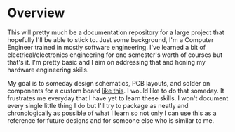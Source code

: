 # Overview
This will pretty much be a documentation repository for a large project that hopefully I'll be able to stick to. Just some background, I'm a Computer Engineer trained in mostly software engineering. I've learned a bit of electrical/electronics engineering for one semester's worth of courses but that's it. I'm pretty basic and I aim on addressing that and honing my hardware engineering skills.

My goal is to someday design schematics, PCB layouts, and solder on components for a custom board [like this](https://github.com/petit-miner/Blueberry-PI). I would like to do that someday. It frustrates me everyday that I have yet to learn these skills. I won't document every single little thing I do but I'll try to package as neatly and chronologically as possible of what I learn so not only I can use this as a reference for future designs and for someone else who is similar to me.
